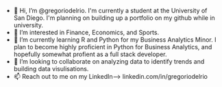 - 👋 Hi, I’m @gregoriodelrio. I'm currently a student at the University of San Diego. I'm planning on building up a portfolio on my github while in university. 
- 👀 I’m interested in Finance, Economics, and Sports. 
- 🌱 I’m currently learning R and Python for my Business Analytics Minor. I plan to become highly proficient in Python for Business Analytics, 
      and hopefully somewhat profient as a full stack developer. 
- 💞️ I’m looking to collaborate on analyzing data to identify trends and building data visulisations. 
- 📫 Reach out to me  on my LinkedIn--> linkedin.com/in/gregoriodelrio

<!---
gregoriodelrio/gregoriodelrio is a ✨ special ✨ repository because its `README.md` (this file) appears on your GitHub profile.
You can click the Preview link to take a look at your changes.
--->
